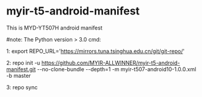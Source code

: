 # myir-t5-android-manifest
This is MYD-YT507H android manifest

#note: The Python version > 3.0 cmd:
 
1: export REPO_URL='https://mirrors.tuna.tsinghua.edu.cn/git/git-repo/'

2: repo init -u https://github.com/MYIR-ALLWINNER/myir-t5-android-manifest.git --no-clone-bundle --depth=1 -m myir-t507-android10-1.0.0.xml -b master

3: repo sync
